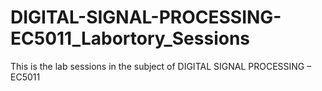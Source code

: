 # DIGITAL-SIGNAL-PROCESSING-EC5011_Labortory_Sessions
This is the lab sessions in the subject of DIGITAL SIGNAL PROCESSING – EC5011
